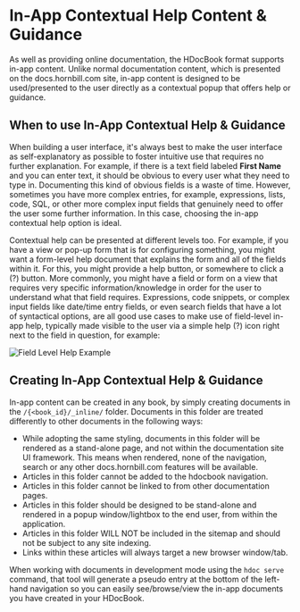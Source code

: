 # In-App Contextual Help Content & Guidance
As well as providing online documentation, the HDocBook format supports in-app content.  Unlike normal documentation content, which is presented on the docs.hornbill.com site, in-app content is designed to be used/presented to the user directly as a contextual popup that offers help or guidance.  

## When to use In-App Contextual Help & Guidance
When building a user interface, it's always best to make the user interface as self-explanatory as possible to foster intuitive use that requires no further explanation. For example, if there is a text field labeled __First Name__ and you can enter text, it should be obvious to every user what they need to type in. Documenting this kind of obvious fields is a waste of time.  However, sometimes you have more complex entries, for example, expressions, lists, code, SQL, or other more complex input fields that genuinely need to offer the user some further information. In this case, choosing the in-app contextual help option is ideal. 

Contextual help can be presented at different levels too. For example, if you have a view or pop-up form that is for configuring something, you might want a form-level help document that explains the form and all of the fields within it. For this, you might provide a help button, or somewhere to click a (?) button.  More commonly, you might have a field or form on a view that requires very specific information/knowledge in order for the user to understand what that field requires.  Expressions, code snippets, or complex input fields like date/time entry fields, or even search fields that have a lot of syntactical options,  are all good use cases to make use of field-level in-app help, typically made visible to the user via a simple help (?) icon right next to the field in question, for example:

![Field Level Help Example](/_books/hdoc-guide/hdocbook/images/field-level-help.png)

## Creating In-App Contextual Help & Guidance
In-app content can be created in any book, by simply creating documents in the `/{<book_id}/_inline/` folder.  Documents in this folder are treated differently to other documents in the following ways: 

- While adopting the same styling, documents in this folder will be rendered as a stand-alone page, and not within the documentation site UI framework. This means when rendered, none of the navigation, search or any other docs.hornbill.com features will be available.
- Articles in this folder cannot be added to the hdocbook navigation.
- Articles in this folder cannot be linked to from other documentation pages.
- Articles in this folder should be designed to be stand-alone and rendered in a popup window/lightbox to the end user, from within the application.
- Articles in this folder WILL NOT be included in the sitemap and should not be subject to any site indexing.
- Links within these articles will always target a new browser window/tab. 

When working with documents in development mode using the `hdoc serve` command, that tool will generate a pseudo entry at the bottom of the left-hand navigation so you can easily see/browse/view the in-app documents you have created in your HDocBook.
